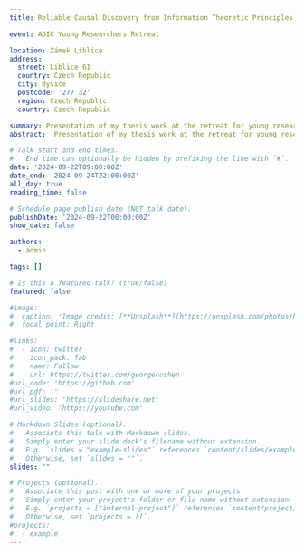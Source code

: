 ```yaml
---
title: Reliable Causal Discovery from Information Theoretic Principles (State of the art & ongoing project)

event: ADIC Young Researchers Retreat

location: Zámek Liblice
address:
  street: Liblice 61
  country: Czech Republic
  city: Byšice
  postcode: '277 32'
  region: Czech Republic
  country: Czech Republic

summary: Presentation of my thesis work at the retreat for young researchers from Institut Curie, Centre des Cordeliers, and Institute of Biotechnology of the Czech Academy of Sciences in Prague, Czech Republic
abstract:  Presentation of my thesis work at the retreat for young researchers from [Institut Curie](https://institut-curie.org/institut-curie-research-center), [Centre des Cordeliers](https://www.crcordeliers.fr/en/home/) and [Institute of Biotechnology of the Czech Academy of Sciences](https://www.ibt.cas.cz/en/) in Prague, Czech Republic

# Talk start and end times.
#   End time can optionally be hidden by prefixing the line with `#`.
date: '2024-09-22T09:00:00Z'
date_end: '2024-09-24T22:00:00Z'
all_day: true
reading_time: false

# Schedule page publish date (NOT talk date).
publishDate: '2024-09-22T00:00:00Z'
show_date: false

authors:
  - admin

tags: []

# Is this a featured talk? (true/false)
featured: false

#image:
#  caption: 'Image credit: [**Unsplash**](https://unsplash.com/photos/bzdhc5b3Bxs)'
#  focal_point: Right

#links:
#  - icon: twitter
#    icon_pack: fab
#    name: Follow
#    url: https://twitter.com/georgecushen
#url_code: 'https://github.com'
#url_pdf: ''
#url_slides: 'https://slideshare.net'
#url_video: 'https://youtube.com'

# Markdown Slides (optional).
#   Associate this talk with Markdown slides.
#   Simply enter your slide deck's filename without extension.
#   E.g. `slides = "example-slides"` references `content/slides/example-slides.md`.
#   Otherwise, set `slides = ""`.
slides: ""

# Projects (optional).
#   Associate this post with one or more of your projects.
#   Simply enter your project's folder or file name without extension.
#   E.g. `projects = ["internal-project"]` references `content/project/deep-learning/index.md`.
#   Otherwise, set `projects = []`.
#projects:
#  - example
---
```

